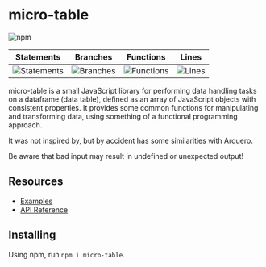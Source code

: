 # micro-table 

![npm](https://img.shields.io/npm/v/micro-table)

| Statements                  | Branches                | Functions                 | Lines             |
| --------------------------- | ----------------------- | ------------------------- | ----------------- |
| ![Statements](https://img.shields.io/badge/statements-98.94%25-brightgreen.svg?style=flat) | ![Branches](https://img.shields.io/badge/branches-92.3%25-brightgreen.svg?style=flat) | ![Functions](https://img.shields.io/badge/functions-98.16%25-brightgreen.svg?style=flat) | ![Lines](https://img.shields.io/badge/lines-98.81%25-brightgreen.svg?style=flat) |

micro-table is a small JavaScript library for performing data handling tasks on a dataframe (data table), defined as an array of JavaScript objects with consistent properties. It provides some common functions for manipulating and transforming data, using something of a functional programming approach.

It was not inspired by, but by accident has some similarities with Arquero.

Be aware that bad input may result in undefined or unexpected output!

## Resources
* [Examples](https://observablehq.com/@stuwilmur/first-steps-with-micro-table)
* [API Reference](https://github.com/stuwilmur/micro-table/blob/main/API.md)

## Installing
Using npm, run `npm i micro-table`.
